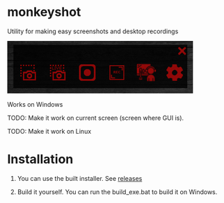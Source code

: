 # monkeyshot
Utility for making easy screenshots and desktop recordings
<p align="left"><img width="427" height="121" src="https://github.com/MihailCosmin/monkeyshot/blob/main/monkeyshot/img/demo.jpg"></p>


Works on Windows

TODO: Make it work on current screen (screen where GUI is).

TODO: Make it work on Linux


# Installation

1. You can use the built installer. See <a href="https://github.com/MihailCosmin/monkeyshot/releases">releases</a>

2. Build it yourself. You can run the build_exe.bat to build it on Windows.
